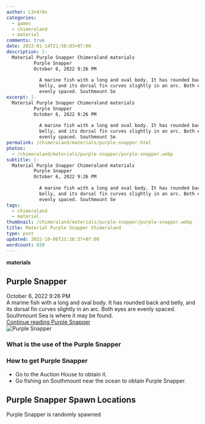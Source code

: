 ```yaml
---
author: L3n4r0x
categories:
  - games
  - chimeraland
  - material
comments: true
date: 2022-01-14T21:56:03+07:00
description: |-
  Material Purple Snapper Chimeraland materials
          Purple Snapper
          October 6, 2022 9:26 PM
          
            A marine fish with a long and oval body. It has rounded back and
            belly, and its dorsal fin curves slightly in an arc. Both eyes are
            evenly spaced. Southmount Se
excerpt: |-
  Material Purple Snapper Chimeraland materials
          Purple Snapper
          October 6, 2022 9:26 PM
          
            A marine fish with a long and oval body. It has rounded back and
            belly, and its dorsal fin curves slightly in an arc. Both eyes are
            evenly spaced. Southmount Se
permalink: /chimeraland/materials/purple-snapper.html
photos:
  - /chimeraland/materials/purple-snapper/purple-snapper.webp
subtitle: |-
  Material Purple Snapper Chimeraland materials
          Purple Snapper
          October 6, 2022 9:26 PM
          
            A marine fish with a long and oval body. It has rounded back and
            belly, and its dorsal fin curves slightly in an arc. Both eyes are
            evenly spaced. Southmount Se
tags:
  - chimeraland
  - material
thumbnail: /chimeraland/materials/purple-snapper/purple-snapper.webp
title: Material Purple Snapper Chimeraland
type: post
updated: 2022-10-06T21:26:37+07:00
wordcount: 939
---
```


<link
  rel="stylesheet"
  href="https://rawcdn.githack.com/dimaslanjaka/Web-Manajemen/870a349/css/bootstrap-5-3-0-alpha3-wrapper.css"
/>
<section id="bootstrap-wrapper">
  <div data-bs-theme="dark">
    <div
      class="row g-0 border rounded overflow-hidden flex-md-row mb-4 shadow-sm position-relative bg-dark text-light"
    >
      <div class="col p-4 d-flex flex-column position-static">
        <strong class="d-inline-block mb-2 text-success">materials</strong>
        <h2 class="mb-0">Purple Snapper</h2>
        <div class="mb-1 text-muted">October 6, 2022 9:26 PM</div>
        <div class="mb-2 border p-1">
          A marine fish with a long and oval body. It has rounded back and
          belly, and its dorsal fin curves slightly in an arc. Both eyes are
          evenly spaced. Southmount Sea is where it may be found.
        </div>
        <a
          href="/chimeraland/materials/purple-snapper.html"
          class="stretched-link d-none text-primary"
          >Continue reading Purple Snapper</a
        >
      </div>
      <div class="col-auto d-none d-md-block d-lg-block">
        <img
          src="https://www.webmanajemen.com/chimeraland/materials/purple-snapper/purple-snapper.webp"
          alt="Purple Snapper"
        />
      </div>
    </div>
    <div class="row">
      <div class="col-lg-6 col-12 mb-2">
        <div class="card">
          <div class="card-body">
            <h3 class="card-title">What is the use of the Purple Snapper</h3>
            <div class="card-text"><ul></ul></div>
          </div>
        </div>
      </div>
      <div class="col-lg-6 col-12 mb-2">
        <div class="card">
          <div class="card-body">
            <h3 class="card-title">How to get Purple Snapper</h3>
            <div class="card-text">
              <ul>
                <li>Go to the Auction House to obtain it.</li>
                <li>
                  Go fishing on Southmount near the ocean to obtain Purple
                  Snapper.
                </li>
              </ul>
            </div>
          </div>
        </div>
      </div>
      <div class="col-12 mb-2">
        <h2>Purple Snapper Spawn Locations</h2>
        <p>Purple Snapper is randomly spawned</p>
      </div>
    </div>
  </div>
</section>
